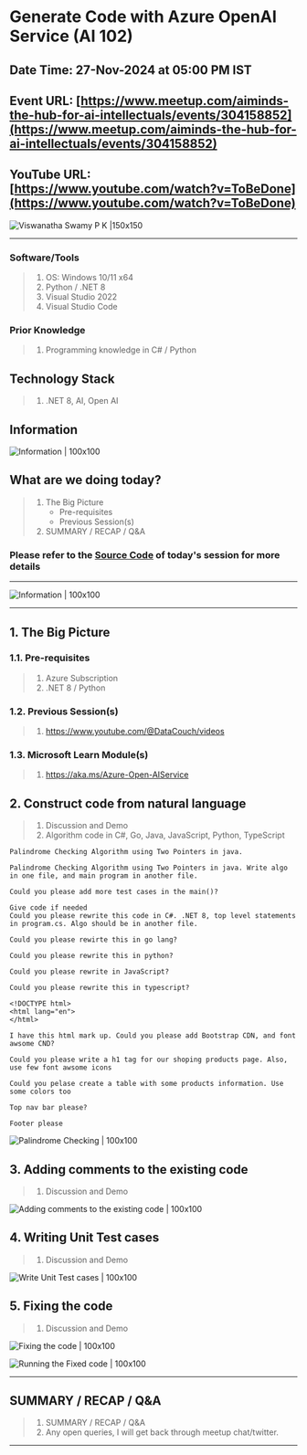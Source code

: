 # Generate Code with Azure OpenAI Service (AI 102)

## Date Time: 27-Nov-2024 at 05:00 PM IST

## Event URL: [https://www.meetup.com/aiminds-the-hub-for-ai-intellectuals/events/304158852](https://www.meetup.com/aiminds-the-hub-for-ai-intellectuals/events/304158852)

## YouTube URL: [https://www.youtube.com/watch?v=ToBeDone](https://www.youtube.com/watch?v=ToBeDone)

![Viswanatha Swamy P K |150x150](./Documentation/Images/ViswanathaSwamyPK.PNG)

---

### Software/Tools

> 1. OS: Windows 10/11 x64
> 1. Python / .NET 8
> 1. Visual Studio 2022
> 1. Visual Studio Code

### Prior Knowledge

> 1. Programming knowledge in C# / Python

## Technology Stack

> 1. .NET 8, AI, Open AI

## Information

![Information | 100x100](../Documentation/Images/Information.PNG)

## What are we doing today?

> 1. The Big Picture
>    - Pre-requisites
>    - Previous Session(s)
> 1. SUMMARY / RECAP / Q&A

### Please refer to the [**Source Code**](https://github.com/Swamy-s-Tech-Skills-Academy/learn-ai-102-code) of today's session for more details

---

![Information | 100x100](../Documentation/Images/SeatBelt.PNG)

---

## 1. The Big Picture

### 1.1. Pre-requisites

> 1. Azure Subscription
> 1. .NET 8 / Python

### 1.2. Previous Session(s)

> 1. <https://www.youtube.com/@DataCouch/videos>

### 1.3. Microsoft Learn Module(s)

> 1. <https://aka.ms/Azure-Open-AIService>

## 2. Construct code from natural language

> 1. Discussion and Demo
> 1. Algorithm code in C#, Go, Java, JavaScript, Python, TypeScript

```text
Palindrome Checking Algorithm using Two Pointers in java.

Palindrome Checking Algorithm using Two Pointers in java. Write algo in one file, and main program in another file.

Could you please add more test cases in the main()?

Give code if needed
Could you please rewrite this code in C#. .NET 8, top level statements in program.cs. Algo should be in another file.

Could you please rewirte this in go lang?

Could you please rewrite this in python?

Could you please rewrite in JavaScript?

Could you please rewrite this in typescript?

<!DOCTYPE html>
<html lang="en">
</html>

I have this html mark up. Could you please add Bootstrap CDN, and font awsome CND?

Could you please write a h1 tag for our shoping products page. Also, use few font awsome icons

Could you pelase create a table with some products information. Use some colors too

Top nav bar please?

Footer please
```

![Palindrome Checking | 100x100](Documentation/Images/PalindromeCheckingAlgo.PNG)

## 3. Adding comments to the existing code

> 1. Discussion and Demo

![Adding comments to the existing code | 100x100](Documentation/Images/AddingComments.PNG)

## 4. Writing Unit Test cases

> 1. Discussion and Demo

![Write Unit Test cases | 100x100](Documentation/Images/WriteUnitTests.PNG)

## 5. Fixing the code

> 1. Discussion and Demo

![Fixing the code | 100x100](Documentation/Images/FixingTheCode.PNG)

![Running the Fixed code | 100x100](Documentation/Images/FixingTheCode_Run.PNG)

---

## SUMMARY / RECAP / Q&A

> 1. SUMMARY / RECAP / Q&A
> 2. Any open queries, I will get back through meetup chat/twitter.

---
